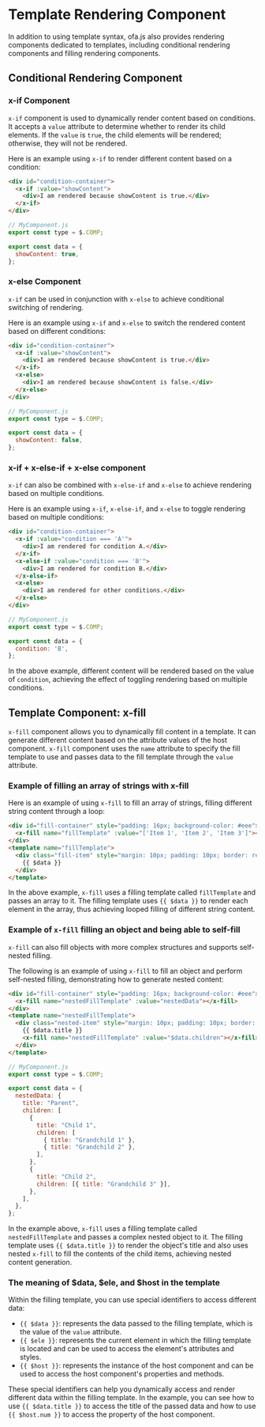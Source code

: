 # Template Rendering Component

In addition to using template syntax, ofa.js also provides rendering components dedicated to templates, including conditional rendering components and filling rendering components.

## Conditional Rendering Component

### x-if Component

`x-if` component is used to dynamically render content based on conditions. It accepts a `value` attribute to determine whether to render its child elements. If the `value` is `true`, the child elements will be rendered; otherwise, they will not be rendered.

Here is an example using `x-if` to render different content based on a condition:

```html
<div id="condition-container">
  <x-if :value="showContent">
    <div>I am rendered because showContent is true.</div>
  </x-if>
</div>
```

```javascript
// MyComponent.js
export const type = $.COMP;

export const data = {
  showContent: true,
};
```

### x-else Component

`x-if` can be used in conjunction with `x-else` to achieve conditional switching of rendering.

Here is an example using `x-if` and `x-else` to switch the rendered content based on different conditions:

```html
<div id="condition-container">
  <x-if :value="showContent">
    <div>I am rendered because showContent is true.</div>
  </x-if>
  <x-else>
    <div>I am rendered because showContent is false.</div>
  </x-else>
</div>
```

```javascript
// MyComponent.js
export const type = $.COMP;

export const data = {
  showContent: false,
};
```

### x-if + x-else-if + x-else component

`x-if` can also be combined with `x-else-if` and `x-else` to achieve rendering based on multiple conditions.

Here is an example using `x-if`, `x-else-if`, and `x-else` to toggle rendering based on multiple conditions:

```html
<div id="condition-container">
  <x-if :value="condition === 'A'">
    <div>I am rendered for condition A.</div>
  </x-if>
  <x-else-if :value="condition === 'B'">
    <div>I am rendered for condition B.</div>
  </x-else-if>
  <x-else>
    <div>I am rendered for other conditions.</div>
  </x-else>
</div>
```

```javascript
// MyComponent.js
export const type = $.COMP;

export const data = {
  condition: 'B',
};
```

In the above example, different content will be rendered based on the value of `condition`, achieving the effect of toggling rendering based on multiple conditions.

## Template Component: x-fill

`x-fill` component allows you to dynamically fill content in a template. It can generate different content based on the attribute values of the host component. `x-fill` component uses the `name` attribute to specify the fill template to use and passes data to the fill template through the `value` attribute.

### Example of filling an array of strings with x-fill

Here is an example of using `x-fill` to fill an array of strings, filling different string content through a loop:

```html
<div id="fill-container" style="padding: 16px; background-color: #eee">
  <x-fill name="fillTemplate" :value="['Item 1', 'Item 2', 'Item 3']"></x-fill>
</div>
<template name="fillTemplate">
  <div class="fill-item" style="margin: 10px; padding: 10px; border: red solid 1px">
    {{ $data }}
  </div>
</template>
```

In the above example, `x-fill` uses a filling template called `fillTemplate` and passes an array to it. The filling template uses `{{ $data }}` to render each element in the array, thus achieving looped filling of different string content.

### Example of `x-fill` filling an object and being able to self-fill

`x-fill` can also fill objects with more complex structures and supports self-nested filling.

The following is an example of using `x-fill` to fill an object and perform self-nested filling, demonstrating how to generate nested content:

```html
<div id="fill-container" style="padding: 16px; background-color: #eee">
  <x-fill name="nestedFillTemplate" :value="nestedData"></x-fill>
</div>
<template name="nestedFillTemplate">
  <div class="nested-item" style="margin: 10px; padding: 10px; border: red solid 1px">
    {{ $data.title }}
    <x-fill name="nestedFillTemplate" :value="$data.children"></x-fill>
  </div>
</template>
```

```javascript
// MyComponent.js
export const type = $.COMP;

export const data = {
  nestedData: {
    title: "Parent",
    children: [
      {
        title: "Child 1",
        children: [
          { title: "Grandchild 1" },
          { title: "Grandchild 2" },
        ],
      },
      {
        title: "Child 2",
        children: [{ title: "Grandchild 3" }],
      },
    ],
  },
};
```

In the example above, `x-fill` uses a filling template called `nestedFillTemplate` and passes a complex nested object to it. The filling template uses `{{ $data.title }}` to render the object's title and also uses nested `x-fill` to fill the contents of the child items, achieving nested content generation.

### The meaning of $data, $ele, and $host in the template

Within the filling template, you can use special identifiers to access different data:

- `{{ $data }}`: represents the data passed to the filling template, which is the value of the `value` attribute.
- `{{ $ele }}`: represents the current element in which the filling template is located and can be used to access the element's attributes and styles.
- `{{ $host }}`: represents the instance of the host component and can be used to access the host component's properties and methods.

These special identifiers can help you dynamically access and render different data within the filling template. In the example, you can see how to use `{{ $data.title }}` to access the title of the passed data and how to use `{{ $host.num }}` to access the property of the host component.

